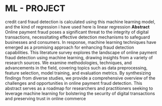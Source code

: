 # ML - PROJECT
credit card fraud detection is calculated using this machine learning model, and the kind of regression i have used here is linear regression
**Abstract**
Online payment fraud poses a significant threat to the integrity of digital transactions, necessitating effective detection mechanisms to safeguard businesses and consumers. In response, machine learning techniques have emerged as a promising approach for enhancing fraud detection capabilities. This literature survey explores the landscape of online payment fraud detection using machine learning, drawing insights from a variety of research sources. We examine methodologies, techniques, and advancements in the field, covering topics such as data preprocessing, feature selection, model training, and evaluation metrics. By synthesizing findings from diverse studies, we provide a comprehensive overview of the challenges and opportunities in online payment fraud detection. This abstract serves as a roadmap for researchers and practitioners seeking to leverage machine learning for bolstering the security of digital transactions and preserving trust in online commerce
